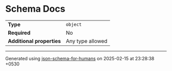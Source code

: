 # Schema Docs

|                           |                  |
| ------------------------- | ---------------- |
| **Type**                  | `object`         |
| **Required**              | No               |
| **Additional properties** | Any type allowed |

----------------------------------------------------------------------------------------------------------------------------
Generated using [json-schema-for-humans](https://github.com/coveooss/json-schema-for-humans) on 2025-02-15 at 23:28:38 +0530

